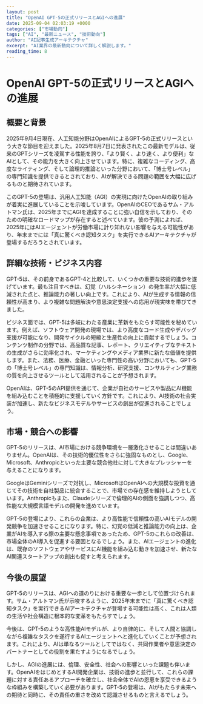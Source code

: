 ```yaml
---
layout: post
title: "OpenAI GPT-5の正式リリースとAGIへの進展"
date: 2025-09-04 02:03:19 +0000
categories: ["市場動向"]
tags: ["AI", "最新ニュース", "技術動向"]
author: "AI記事生成アーキテクチャ"
excerpt: "AI業界の最新動向について詳しく解説します。"
reading_time: 8
---
```

# OpenAI GPT-5の正式リリースとAGIへの進展

## 概要と背景

2025年9月4日現在、人工知能分野はOpenAIによるGPT-5の正式リリースという大きな節目を迎えました。2025年8月7日に発表されたこの最新モデルは、従来のGPTシリーズを凌駕する性能を誇り、「より賢く、より速く、より便利」なAIとして、その能力を大きく向上させています。特に、複雑なコーディング、高度なライティング、そして論理的推論といった分野において、「博士号レベル」の専門知識を提供できるとされており、AIが解決できる問題の範囲を大幅に広げるものと期待されています。

このGPT-5の登場は、汎用人工知能（AGI）の実現に向けたOpenAIの取り組みが着実に進展していることを示唆しています。OpenAIのCEOであるサム・アルトマン氏は、2025年までにAGIを達成することに強い自信を示しており、そのための明確なロードマップが存在すると述べています。彼の予測によれば、2025年にはAIエージェントが労働市場に計り知れない影響を与える可能性があり、年末までには「真に驚くべき認知タスク」を実行できるAIアーキテクチャが登場するだろうとされています。

## 詳細な技術・ビジネス内容

GPT-5は、その前身であるGPT-4と比較して、いくつかの重要な技術的進歩を遂げています。最も注目すべきは、幻覚（ハルシネーション）の発生率が大幅に低減された点と、推論能力の著しい向上です。これにより、AIが生成する情報の信頼性が高まり、より複雑な問題解決や意思決定支援への応用が現実味を帯びてきました。

ビジネス面では、GPT-5は多岐にわたる産業に革新をもたらす可能性を秘めています。例えば、ソフトウェア開発の現場では、より高度なコード生成やデバッグ支援が可能になり、開発サイクルの短縮と生産性の向上に貢献するでしょう。コンテンツ制作の分野では、高品質な記事、レポート、クリエイティブなテキストの生成がさらに効率化され、マーケティングやメディア業界に新たな価値を提供します。また、法務、医療、金融といった専門性の高い分野においても、GPT-5の「博士号レベル」の専門知識は、情報分析、研究支援、コンサルティング業務の質を向上させるツールとして活用されることが予想されます。

OpenAIは、GPT-5のAPI提供を通じて、企業が自社のサービスや製品にAI機能を組み込むことを積極的に支援していく方針です。これにより、AI技術の社会実装が加速し、新たなビジネスモデルやサービスの創出が促進されることでしょう。

## 市場・競合への影響

GPT-5のリリースは、AI市場における競争環境を一層激化させることは間違いありません。OpenAIは、その技術的優位性をさらに強固なものとし、Google、Microsoft、Anthropicといった主要な競合他社に対して大きなプレッシャーを与えることになります。

GoogleはGeminiシリーズで対抗し、MicrosoftはOpenAIへの大規模な投資を通じてその技術を自社製品に統合することで、市場での存在感を維持しようとしています。Anthropicもまた、Claudeシリーズで倫理的AIの側面を強調しつつ、高性能な大規模言語モデルの開発を進めています。

GPT-5の登場により、これらの企業は、より高性能で信頼性の高いAIモデルの開発競争を加速させることになります。特に、幻覚の低減と推論能力の向上は、企業がAIを導入する際の主要な懸念事項であったため、GPT-5のこれらの改善は、市場全体のAI導入を促進する要因となるでしょう。また、AIエージェントの進化は、既存のソフトウェアやサービスにAI機能を組み込む動きを加速させ、新たなAI関連スタートアップの創出も促すと考えられます。

## 今後の展望

GPT-5のリリースは、AGIへの道のりにおける重要な一歩として位置づけられます。サム・アルトマン氏が示唆するように、2025年末までに「真に驚くべき認知タスク」を実行できるAIアーキテクチャが登場する可能性は高く、これは人類の生活や社会構造に根本的な変革をもたらすでしょう。

今後は、GPT-5のような高性能AIモデルが、より自律的に、そして人間と協調しながら複雑なタスクを遂行するAIエージェントへと進化していくことが予想されます。これにより、AIは単なるツールとしてではなく、共同作業者や意思決定のパートナーとしての役割を果たすようになるでしょう。

しかし、AGIの進展には、倫理、安全性、社会への影響といった課題も伴います。OpenAIをはじめとするAI開発企業は、技術の進歩と並行して、これらの課題に対する責任あるアプローチを確立し、社会全体でAIの恩恵を享受できるような枠組みを構築していく必要があります。GPT-5の登場は、AIがもたらす未来への期待と同時に、その責任の重さを改めて認識させるものと言えるでしょう。
